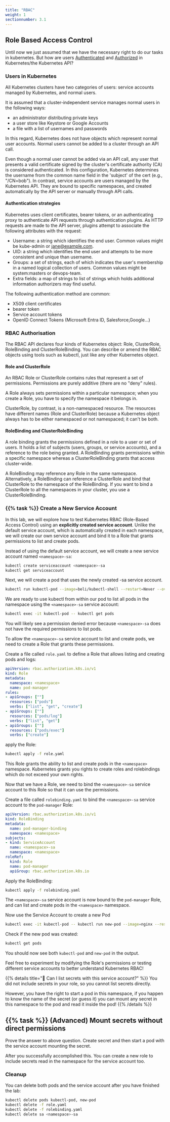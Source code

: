 ```yaml
---
title: "RBAC"
weight: 1
sectionnumber: 3.1
---
```



## Role Based Access Control

Until now we just assumed that we have the necessary right to do our tasks in kubernetes. But how are users [Authenticated](https://kubernetes.io/docs/reference/access-authn-authz/authentication/) and [Authorized](https://kubernetes.io/docs/reference/access-authn-authz/rbac/) in Kubernetes/the Kubernetes API?

### Users in Kubernetes

All Kubernetes clusters have two categories of users: service accounts managed by Kubernetes, and normal users.

It is assumed that a cluster-independent service manages normal users in the following ways:

* an administrator distributing private keys
* a user store like Keystore or Google Accounts
* a file with a list of usernames and passwords

In this regard, Kubernetes does not have objects which represent normal user accounts. Normal users cannot be added to a cluster through an API call.

Even though a normal user cannot be added via an API call, any user that presents a valid certificate signed by the cluster's certificate authority (CA) is considered authenticated. In this configuration, Kubernetes determines the username from the common name field in the 'subject' of the cert (e.g., "/CN=bob").
In contrast, service accounts are users managed by the Kubernetes API. They are bound to specific namespaces, and created automatically by the API server or manually through API calls.

#### Authentication strategies

Kubernetes uses client certificates, bearer tokens, or an authenticating proxy to authenticate API requests through authentication plugins.
As HTTP requests are made to the API server, plugins attempt to associate the following attributes with the request:

* Username: a string which identifies the end user. Common values might be kube-admin or <jane@example.com>.
* UID: a string which identifies the end user and attempts to be more consistent and unique than username.
* Groups: a set of strings, each of which indicates the user's membership in a named logical collection of users. Common values might be system:masters or devops-team.
* Extra fields: a map of strings to list of strings which holds additional information authorizers may find useful.

The following authentication method are common:

* X509 client certificates
* bearer token
* Service account tokens
* OpenID Connect Tokens (Microsoft Entra ID, Salesforce,Google...)

### RBAC Authorisation

The RBAC API declares four kinds of Kubernetes object: Role, ClusterRole, RoleBinding and ClusterRoleBinding. You can describe or amend the RBAC objects using tools such as kubectl, just like any other Kubernetes object.

#### Role and ClusterRole

An RBAC Role or ClusterRole contains rules that represent a set of permissions. Permissions are purely additive (there are no "deny" rules).

A Role always sets permissions within a particular namespace; when you create a Role, you have to specify the namespace it belongs in.

ClusterRole, by contrast, is a non-namespaced resource. The resources have different names (Role and ClusterRole) because a Kubernetes object always has to be either namespaced or not namespaced; it can't be both.

#### RoleBinding and ClusterRoleBinding

A role binding grants the permissions defined in a role to a user or set of users. It holds a list of subjects (users, groups, or service accounts), and a reference to the role being granted. A RoleBinding grants permissions within a specific namespace whereas a ClusterRoleBinding grants that access cluster-wide.

A RoleBinding may reference any Role in the same namespace. Alternatively, a RoleBinding can reference a ClusterRole and bind that ClusterRole to the namespace of the RoleBinding. If you want to bind a ClusterRole to all the namespaces in your cluster, you use a ClusterRoleBinding.

### {{% task %}} Create a New Service Account

In this lab, we will explore how to test Kubernetes RBAC (Role-Based Access Control) using an **explicitly created service account**. Unlike the default service account, which is automatically created in each namespace, we will create our own service account and bind it to a Role that grants permissions to list and create pods.

Instead of using the default service account, we will create a new service account named `<namespace>-sa`:

```bash
kubectl create serviceaccount <namespace>-sa
kubectl get serviceaccount
```

Next, we will create a pod that uses the newly created <namespace>-sa service account.

```bash
kubectl run kubectl-pod --image=beli/kubectl-shell --restart=Never --overrides='{ "spec": { "serviceAccount": "<namespace>-sa" }}' -- sleep infinity
```

We are ready to use kubectl from within our pod to list all pods in the namespace using the `<namespace>-sa` service account:

```bash
kubectl exec -it kubectl-pod -- kubectl get pods
```

You will likely see a permission denied error because `<namespace>-sa` does not have the required permissions to list pods.

To allow the `<namespace>-sa` service account to list and create pods, we need to create a Role that grants these permissions.

Create a file called `role.yaml` to define a Role that allows listing and creating pods and logs:

```yaml
apiVersion: rbac.authorization.k8s.io/v1
kind: Role
metadata:
  namespace: <namespace>
  name: pod-manager
rules:
- apiGroups: [""]
  resources: ["pods"]
  verbs: ["list", "get", "create"]
- apiGroups: [""]
  resources: ["pods/log"]
  verbs: ["list", "get"]
- apiGroups: [""]
  resources: ["pods/exec"]
  verbs: ["create"]
```

apply the Role:

```bash
kubectl apply -f role.yaml
```

This Role grants the ability to list and create pods in the `<namespace>` namespace. Kubernetes grants you rights to create roles and rolebindings which do not exceed your own rights.

Now that we have a Role, we need to bind the `<namespace>-sa` service account to this Role so that it can use the permissions.

Create a file called `rolebinding.yaml` to bind the `<namespace>-sa` service account to the `pod-manager` Role:

```yaml
apiVersion: rbac.authorization.k8s.io/v1
kind: RoleBinding
metadata:
  name: pod-manager-binding
  namespace: <namespace>
subjects:
- kind: ServiceAccount
  name: <namespace>-sa
  namespace: <namespace>
roleRef:
  kind: Role
  name: pod-manager
  apiGroup: rbac.authorization.k8s.io
```

Apply the RoleBinding:

```bash
kubectl apply -f rolebinding.yaml
```

The `<namespace>-sa` service account is now bound to the `pod-manager` Role, and can list and create pods in the `<namespace>` namespace.

Now use the Service Account to create a new Pod

```bash
kubectl exec -it kubectl-pod -- kubectl run new-pod --image=nginx --restart=Never
```

Check if the new pod was created:

```bash
kubectl get pods
```

You should now see both `kubectl-pod` and `new-pod` in the output.

Feel free to experiment by modifying the Role's permissions or testing different service accounts to better understand Kubernetes RBAC!

{{% details title="🤔 Can I list secrets with this service account?" %}}
You did not include secrets in your role, so you cannot list secrets directly.

However, you have the right to start a pod in this namespace, if you happen to know the name of the secret (or guess it) you can mount any secret in this namespace to the pod and read it inside the pod!
{{% /details %}}

## {{% task %}} (Advanced) Mount secrets without direct permissions

Prove the answer to above question. Create secret and then start a pod with the service account mounting the secret.

After you successfully accomplished this. You can create a new role to include secrets read in the namespace for the service account too.

### Cleanup

You can delete both pods and the service account after you have finished the lab:

```bash
kubectl delete pods kubectl-pod, new-pod
kubectl delete -f role.yaml
kubectl delete -f rolebinding.yaml
kubectl delete sa <namespace>-sa
```
